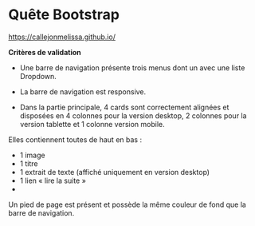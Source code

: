 # Quête Bootstrap
https://callejonmelissa.github.io/

**Critères de validation**

- Une barre de navigation présente trois menus dont un avec une liste Dropdown.

- La barre de navigation est responsive.

- Dans la partie principale, 4 cards sont correctement alignées et disposées en 4 colonnes pour la version desktop, 2 colonnes pour la version tablette et 1 colonne version mobile. 

Elles contiennent toutes de haut en bas :
- 1 image
- 1 titre
- 1 extrait de texte (affiché uniquement en version desktop)
- 1 lien « lire la suite »
- 
Un pied de page est présent et possède la même couleur de fond que la barre de navigation.
